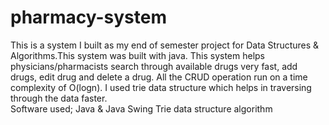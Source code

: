 # pharmacy-system
This is a system I built as my end of semester project for Data Structures & Algorithms.This system was built with java.
This system helps physicians/pharmacists search through available drugs very fast, add drugs, edit drug and delete a drug. 
All the CRUD operation run on a time complexity of O(logn). I used trie data structure which helps in traversing through the data faster.  
Software used; Java & Java Swing Trie data structure algorithm
